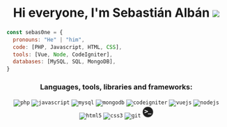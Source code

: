 <div align="center">
   <h1>Hi everyone, I'm <a>Sebasti&aacute;n Alb&aacute;n</a> <img src="https://media.giphy.com/media/12oufCB0MyZ1Go/giphy.gif" width="50"> </h1>
</div>

```javascript
const sebas0ne = {
  pronouns: "He" | "him",
  code: [PHP, Javascript, HTML, CSS],
  tools: [Vue, Node, CodeIgniter],
  databases: [MySQL, SQL, MongoDB],
}
```

<div align="center">

### Languages, tools, libraries and frameworks:

   <code><img height="25" src="https://devicon.dev/devicon.git/icons/php/php-original.svg" alt="php"></code>
   <code><img height="25" src="https://devicon.dev/devicon.git/icons/javascript/javascript-original.svg" alt="javascript"></code>
   <code><img height="25" src="https://devicon.dev/devicon.git/icons/mysql/mysql-original.svg" alt="mysql"></code>
   <code><img height="25" src="https://devicon.dev/devicon.git/icons/mongodb/mongodb-original.svg" alt="mongodb"></code>
   <code><img height="25" src="https://devicon.dev/devicon.git/icons/codeigniter/codeigniter-plain-wordmark.svg" alt="codeigniter"></code>
   <code><img height="25" src="https://devicon.dev/devicon.git/icons/vuejs/vuejs-original.svg" alt="vuejs"></code>
   <code><img height="25" src="https://devicon.dev/devicon.git/icons/nodejs/nodejs-original.svg" alt="nodejs"></code>
   <code><img height="25" src="https://devicon.dev/devicon.git/icons/html5/html5-original.svg" alt="html5"></code>
   <code><img height="25" src="https://devicon.dev/devicon.git/icons/css3/css3-original.svg" alt="css3"></code>
   <code><img height="25" src="https://devicons.github.io/devicon/devicon.git/icons/git/git-original.svg" alt="git"></code>
   <code><img height="25" src="https://raw.githubusercontent.com/github/explore/80688e429a7d4ef2fca1e82350fe8e3517d3494d/topics/terminal/terminal.png" alt="terminal"></code>
</div>
